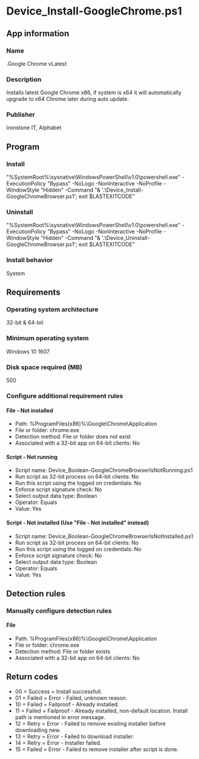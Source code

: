# Device_Install-GoogleChrome.ps1



## App information
### Name
.Google Chrome vLatest

### Description
Installs latest Google Chrome x86, if system is x64 it will automatically upgrade to x64 Chrome later during auto update.

### Publisher
Ironstone IT, Alphabet



## Program

### Install
"%SystemRoot%\sysnative\WindowsPowerShell\v1.0\powershell.exe" -ExecutionPolicy "Bypass" -NoLogo -NonInteractive -NoProfile -WindowStyle "Hidden" -Command "& '.\Device_Install-GoogleChromeBrowser.ps1'; exit $LASTEXITCODE"

### Uninstall
"%SystemRoot%\sysnative\WindowsPowerShell\v1.0\powershell.exe" -ExecutionPolicy "Bypass" -NoLogo -NonInteractive -NoProfile -WindowStyle "Hidden" -Command "& '.\Device_Uninstall-GoogleChromeBrowser.ps1'; exit $LASTEXITCODE"

### Install behavior
System



## Requirements
### Operating system architecture
32-bit & 64-bit

### Minimum operating system
Windows 10 1607

### Disk space required (MB)
500

### Configure additional requirement rules
#### File - Not installed
* Path:					%ProgramFiles(x86)%\Google\Chrome\Application
* File or folder:		chrome.exe
* Detection method:		File or folder does not exist
* Associated with a 32-bit app on 64-bit clients: No

#### Script - Not running
* Script name:										Device_Boolean-GoogleChromeBrowserIsNotRunning.ps1
* Run script as 32-bit process on 64-bit clients:	No
* Run this script using the logged on credentials:	No
* Enforce script signature check:					No
* Select output data type:							Boolean
* Operator:											Equals
* Value:											Yes

#### Script - Not installed (Use "File - Not installed" instead)
* Script name:										Device_Boolean-GoogleChromeBrowserIsNotInstalled.ps1
* Run script as 32-bit process on 64-bit clients:	No
* Run this script using the logged on credentials:	No
* Enforce script signature check:					No
* Select output data type:							Boolean
* Operator:											Equals
* Value:											Yes



## Detection rules
### Manually configure detection rules
#### File
* Path:				%ProgramFiles(x86)%\Google\Chrome\Application
* File or folder:	chrome.exe
* Detection method:	File or folder exists
* Associated with a 32-bit app on 64-bit clients: No



## Return codes
* 00 = Success	= Install successfull.
* 01 = Failed	= Error - Failed, unknown reason.
* 10 = Failed	= Failproof - Already installed.
* 11 = Failed	= Failproof - Already installed, non-default location. Install path is mentioned in error message.
* 12 = Retry	= Error - Failed to remove existing installer before downloading new.
* 13 = Retry	= Error - Failed to download installer.
* 14 = Retry	= Error - Installer failed.
* 15 = Failed	= Error - Failed to remove installer after script is done.